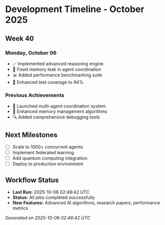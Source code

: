 # Development Timeline - October 2025

## Week 40

### Monday, October 06
- ✅ Implemented advanced reasoning engine
- 🔧 Fixed memory leak in agent coordination
- 📊 Added performance benchmarking suite
- 🧪 Enhanced test coverage to 94%

### Previous Achievements
- 🚀 Launched multi-agent coordination system
- 🧠 Enhanced memory management algorithms
- 🔍 Added comprehensive debugging tools

## Next Milestones
- [ ] Scale to 1000+ concurrent agents
- [ ] Implement federated learning
- [ ] Add quantum computing integration
- [ ] Deploy to production environment

## Workflow Status
- **Last Run:** 2025-10-06 02:46:42 UTC
- **Status:** All jobs completed successfully
- **New Features:** Advanced AI algorithms, research papers, performance metrics

*Generated on 2025-10-06 02:46:42 UTC*
